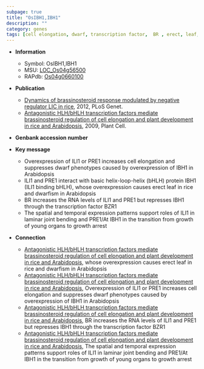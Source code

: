 ```yaml
---
subpage: true
title: "OsIBH1,IBH1"
description: ""
category: genes
tags: [cell elongation, dwarf, transcription factor,  BR , erect, leaf, growth]
---
```


* **Information**  
    + Symbol: OsIBH1,IBH1  
    + MSU: [LOC_Os04g56500](http://rice.plantbiology.msu.edu/cgi-bin/ORF_infopage.cgi?orf=LOC_Os04g56500)  
    + RAPdb: [Os04g0660100](http://rapdb.dna.affrc.go.jp/viewer/gbrowse_details/irgsp1?name=Os04g0660100)  

* **Publication**  
    + [Dynamics of brassinosteroid response modulated by negative regulator LIC in rice](http://www.ncbi.nlm.nih.gov/pubmed?term=Dynamics+of+brassinosteroid+response+modulated+by+negative+regulator+LIC+in+rice%5BTitle%5D), 2012, PLoS Genet.
    + [Antagonistic HLH/bHLH transcription factors mediate brassinosteroid regulation of cell elongation and plant development in rice and Arabidopsis](http://www.ncbi.nlm.nih.gov/pubmed?term=Antagonistic+HLH/bHLH+transcription+factors+mediate+brassinosteroid+regulation+of+cell+elongation+and+plant+development+in+rice+and+Arabidopsis%5BTitle%5D), 2009, Plant Cell.

* **Genbank accession number**  

* **Key message**  
    + Overexpression of ILI1 or PRE1 increases cell elongation and suppresses dwarf phenotypes caused by overexpression of IBH1 in Arabidopsis
    + ILI1 and PRE1 interact with basic helix-loop-helix (bHLH) protein IBH1 (ILI1 binding bHLH), whose overexpression causes erect leaf in rice and dwarfism in Arabidopsis
    + BR increases the RNA levels of ILI1 and PRE1 but represses IBH1 through the transcription factor BZR1
    + The spatial and temporal expression patterns support roles of ILI1 in laminar joint bending and PRE1/At IBH1 in the transition from growth of young organs to growth arrest

* **Connection**  
    + [Antagonistic HLH/bHLH transcription factors mediate brassinosteroid regulation of cell elongation and plant development in rice and Arabidopsis](ILI1+binding+bHLH), whose overexpression causes erect leaf in rice and dwarfism in Arabidopsis
    + [Antagonistic HLH/bHLH transcription factors mediate brassinosteroid regulation of cell elongation and plant development in rice and Arabidopsis](http://www.ncbi.nlm.nih.gov/pubmed?term=Antagonistic+HLH/bHLH+transcription+factors+mediate+brassinosteroid+regulation+of+cell+elongation+and+plant+development+in+rice+and+Arabidopsis%5BTitle%5D), Overexpression of ILI1 or PRE1 increases cell elongation and suppresses dwarf phenotypes caused by overexpression of IBH1 in Arabidopsis
    + [Antagonistic HLH/bHLH transcription factors mediate brassinosteroid regulation of cell elongation and plant development in rice and Arabidopsis](http://www.ncbi.nlm.nih.gov/pubmed?term=Antagonistic+HLH/bHLH+transcription+factors+mediate+brassinosteroid+regulation+of+cell+elongation+and+plant+development+in+rice+and+Arabidopsis%5BTitle%5D), BR increases the RNA levels of ILI1 and PRE1 but represses IBH1 through the transcription factor BZR1
    + [Antagonistic HLH/bHLH transcription factors mediate brassinosteroid regulation of cell elongation and plant development in rice and Arabidopsis](http://www.ncbi.nlm.nih.gov/pubmed?term=Antagonistic+HLH/bHLH+transcription+factors+mediate+brassinosteroid+regulation+of+cell+elongation+and+plant+development+in+rice+and+Arabidopsis%5BTitle%5D), The spatial and temporal expression patterns support roles of ILI1 in laminar joint bending and PRE1/At IBH1 in the transition from growth of young organs to growth arrest



